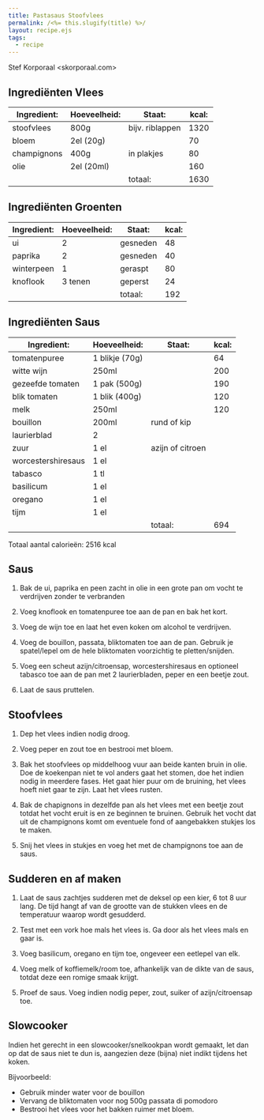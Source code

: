 ```yaml
---
title: Pastasaus Stoofvlees
permalink: /<%= this.slugify(title) %>/
layout: recipe.ejs
tags:
  - recipe
---
```


Stef Korporaal <skorporaal.com>

## Ingrediënten Vlees

| Ingredient: | Hoeveelheid: | Staat:          | kcal: |
| ----------- | ------------ | --------------- | ----- |
| stoofvlees  | 800g         | bijv. riblappen | 1320  |
| bloem       | 2el (20g)    |                 | 70    |
| champignons | 400g         | in plakjes      | 80    |
| olie        | 2el (20ml)   |                 | 160   |
|             |              | totaal:         | 1630  |

## Ingrediënten Groenten

| Ingredient: | Hoeveelheid: | Staat:   | kcal: |
| ----------- | ------------ | -------- | ----- |
| ui          | 2            | gesneden | 48    |
| paprika     | 2            | gesneden | 40    |
| winterpeen  | 1            | geraspt  | 80    |
| knoflook    | 3 tenen      | geperst  | 24    |
|             |              | totaal:  | 192   |

## Ingrediënten Saus

| Ingredient:        | Hoeveelheid:   | Staat:           | kcal: |
| ------------------ | -------------- | ---------------- | ----- |
| tomatenpuree       | 1 blikje (70g) |                  | 64    |
| witte wijn         | 250ml          |                  | 200   |
| gezeefde tomaten   | 1 pak (500g)   |                  | 190   |
| blik tomaten       | 1 blik (400g)  |                  | 120   |
| melk               | 250ml          |                  | 120   |
| bouillon           | 200ml          | rund of kip      |       |
| laurierblad        | 2              |                  |       |
| zuur               | 1 el           | azijn of citroen |       |
| worcestershiresaus | 1 el           |                  |       |
| tabasco            | 1 tl           |                  |       |
| basilicum          | 1 el           |                  |       |
| oregano            | 1 el           |                  |       |
| tijm               | 1 el           |                  |       |
|                    |                | totaal:          | 694   |

Totaal aantal calorieën: 2516 kcal

## Saus

1. Bak de ui, paprika en peen zacht in olie in een grote pan om vocht te verdrijven zonder te verbranden

1. Voeg knoflook en tomatenpuree toe aan de pan en bak het kort.

1. Voeg de wijn toe en laat het even koken om alcohol te verdrijven.

1. Voeg de bouillon, passata, bliktomaten toe aan de pan. Gebruik je spatel/lepel om de hele bliktomaten voorzichtig te pletten/snijden.

1. Voeg een scheut azijn/citroensap, worcestershiresaus en optioneel tabasco toe aan de pan met 2 laurierbladen, peper en een beetje zout.

1. Laat de saus pruttelen.

## Stoofvlees

1. Dep het vlees indien nodig droog.

1. Voeg peper en zout toe en bestrooi met bloem.

1. Bak het stoofvlees op middelhoog vuur aan beide kanten bruin in olie. Doe de koekenpan niet te vol anders gaat het stomen, doe het indien nodig in meerdere fases. Het gaat hier puur om de bruining, het vlees hoeft niet gaar te zijn. Laat het vlees rusten.

1. Bak de chapignons in dezelfde pan als het vlees met een beetje zout totdat het vocht eruit is en ze beginnen te bruinen. Gebruik het vocht dat uit de champignons komt om eventuele fond of aangebakken stukjes los te maken.

1. Snij het vlees in stukjes en voeg het met de champignons toe aan de saus.

## Sudderen en af maken

1. Laat de saus zachtjes sudderen met de deksel op een kier, 6 tot 8 uur lang. De tijd hangt af van de grootte van de stukken vlees en de temperatuur waarop wordt gesudderd.

1. Test met een vork hoe mals het vlees is. Ga door als het vlees mals en gaar is.

1. Voeg basilicum, oregano en tijm toe, ongeveer een eetlepel van elk.

1. Voeg melk of koffiemelk/room toe, afhankelijk van de dikte van de saus, totdat deze een romige smaak krijgt.

1. Proef de saus. Voeg indien nodig peper, zout, suiker of azijn/citroensap toe.

## Slowcooker

Indien het gerecht in een slowcooker/snelkookpan wordt gemaakt, let dan op dat de saus niet te dun is, aangezien deze (bijna) niet indikt tijdens het koken.

Bijvoorbeeld:

- Gebruik minder water voor de bouillon
- Vervang de bliktomaten voor nog 500g passata di pomodoro
- Bestrooi het vlees voor het bakken ruimer met bloem.
